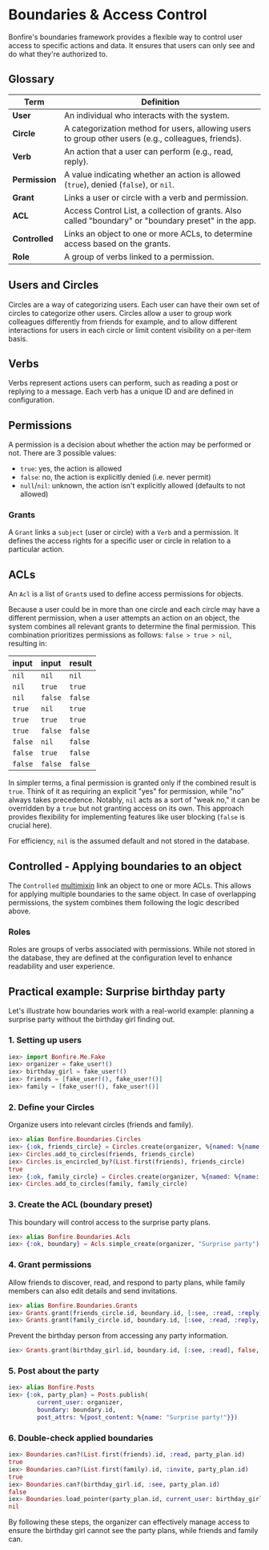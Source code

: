 # Boundaries & Access Control

Bonfire's boundaries framework provides a flexible way to control user access to specific actions and data. It ensures that users can only see and do what they're authorized to.

## Glossary 

| Term        | Definition                                                                  |
|-------------|-----------------------------------------------------------------------------|
| **User**    | An individual who interacts with the system.                                |
| **Circle**  | A categorization method for users, allowing users to group other users (e.g., colleagues, friends).    |
| **Verb**    | An action that a user can perform (e.g., read, reply).                      |
| **Permission** | A value indicating whether an action is allowed (`true`), denied (`false`), or `nil`. |
| **Grant**   | Links a user or circle with a verb and permission.                          |
| **ACL**| Access Control List, a collection of grants. Also called "boundary" or "boundary preset" in the app.                          |
| **Controlled** | Links an object to one or more ACLs, to determine access based on the grants. |
| **Role**    | A group of verbs linked to a permission.                                  |

## Users and Circles

Circles are a way of categorizing users. Each user can have their own set of circles to categorize other users. Circles allow a user to group work colleagues differently from friends for example, and to allow different interactions for users in each circle or limit content visibility on a per-item basis.

## Verbs

Verbs represent actions users can perform, such as reading a post or replying to a message. Each verb has a unique ID and are defined in configuration.

## Permissions

A permission is a decision about whether the action may be performed or not. There are 3 possible values:

* `true`: yes, the action is allowed
* `false`: no, the action is explicitly denied (i.e. never permit)
* `null`/`nil`: unknown, the action isn't explicitly allowed (defaults to not allowed) 

### Grants

A `Grant` links a `subject` (user or circle) with a `Verb` and a permission. It defines the access rights for a specific user or circle in relation to a particular action.

## ACLs

An `Acl` is a list of `Grant`s used to define access permissions for objects. 

Because a user could be in more than one circle and each circle may have a different permission, when a user attempts an action on an object, the system combines all relevant grants to determine the final permission. This combination prioritizes permissions as follows: `false > true > nil`, resulting in:

input    | input   | result
:------ | :------ | :-----
`nil`   | `nil`   | `nil`
`nil`   | `true`  | `true`
`nil`   | `false` | `false`
`true`  | `nil`   | `true`
`true`  | `true`  | `true`
`true`  | `false` | `false`
`false` | `nil`   | `false`
`false` | `true`  | `false`
`false` | `false` | `false`

In simpler terms, a final permission is granted only if the combined result is `true`. Think of it as requiring an explicit "yes" for permission, while "no" always takes precedence. Notably, `nil` acts as a sort of "weak no," it can be overridden by a `true` but not granting access on its own. This approach provides flexibility for implementing features like user blocking (`false` is crucial here).

For efficiency, `nil` is the assumed default and not stored in the database.

## Controlled - Applying boundaries to an object

The `Controlled` [multimixin](./DATABASE.md#multimixins) link an object to one or more ACLs. This allows for applying multiple boundaries to the same object. In case of overlapping permissions, the system combines them following the logic described above.

### Roles

Roles are groups of verbs associated with permissions. While not stored in the database, they are defined at the configuration level to enhance readability and user experience.


## Practical example: Surprise birthday party

Let's illustrate how boundaries work with a real-world example: planning a surprise party without the birthday girl finding out.

### 1. Setting up users

```elixir
iex> import Bonfire.Me.Fake
iex> organizer = fake_user!()
iex> birthday_girl = fake_user!()
iex> friends = [fake_user!(), fake_user!()]
iex> family = [fake_user!(), fake_user!()]
```

### 2. Define your Circles 

Organize users into relevant circles (friends and family).

```elixir
iex> alias Bonfire.Boundaries.Circles
iex> {:ok, friends_circle} = Circles.create(organizer, %{named: %{name: "friends"}})
iex> Circles.add_to_circles(friends, friends_circle)
iex> Circles.is_encircled_by?(List.first(friends), friends_circle)
true
iex> {:ok, family_circle} = Circles.create(organizer, %{named: %{name: "family"}})
iex> Circles.add_to_circles(family, family_circle)
```

### 3. Create the ACL (boundary preset)

This boundary will control access to the surprise party plans.

```elixir
iex> alias Bonfire.Boundaries.Acls
iex> {:ok, boundary} = Acls.simple_create(organizer, "Surprise party")
```

### 4. Grant permissions 

Allow friends to discover, read, and respond to party plans, while family members can also edit details and send invitations. 

```elixir
iex> alias Bonfire.Boundaries.Grants
iex> Grants.grant(friends_circle.id, boundary.id, [:see, :read, :reply], true, current_user: organizer)
iex> Grants.grant(family_circle.id, boundary.id, [:see, :read, :reply, :edit, :invite], true, current_user: organizer)
```

Prevent the birthday person from accessing any party information.

```elixir
iex> Grants.grant(birthday_girl.id, boundary.id, [:see, :read], false, current_user: organizer)
```

### 5. Post about the party  

```elixir
iex> alias Bonfire.Posts
iex> {:ok, party_plan} = Posts.publish(
        current_user: organizer, 
        boundary: boundary.id,
        post_attrs: %{post_content: %{name: "Surprise party!"}})
```

### 6. Double-check applied boundaries

```elixir
iex> Boundaries.can?(List.first(friends).id, :read, party_plan.id)
true
iex> Boundaries.can?(List.first(family).id, :invite, party_plan.id)
true
iex> Boundaries.can?(birthday_girl.id, :see, party_plan.id)
false
iex> Boundaries.load_pointer(party_plan.id, current_user: birthday_girl)
nil
```

By following these steps, the organizer can effectively manage access to ensure the birthday girl cannot see the party plans, while friends and family can.
